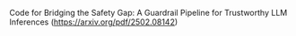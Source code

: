 Code for Bridging the Safety Gap: A Guardrail Pipeline for Trustworthy LLM Inferences (https://arxiv.org/pdf/2502.08142)
